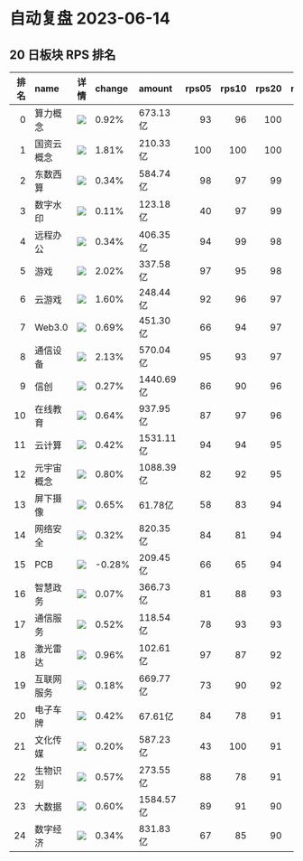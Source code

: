 # 自动复盘 2023-06-14
## 20 日板块 RPS 排名
|   排名 | name       | 详情                                                                                                | change   | amount    |   rps05 |   rps10 |   rps20 |   rps50 |   rps120 |   rps250 | volume       |
|-------:|:-----------|:----------------------------------------------------------------------------------------------------|:---------|:----------|--------:|--------:|--------:|--------:|---------:|---------:|:-------------|
|      0 | 算力概念   | ![](https://sykent-blog-image.oss-cn-beijing.aliyuncs.com/quant/image/2023/6/1686731799557-tmp.jpg) | 0.92%    | 673.13亿  |      93 |      96 |     100 |     100 |        0 |        0 | 2167.87万手  |
|      1 | 国资云概念 | ![](https://sykent-blog-image.oss-cn-beijing.aliyuncs.com/quant/image/2023/6/1686731801008-tmp.jpg) | 1.81%    | 210.33亿  |     100 |     100 |     100 |      96 |       98 |       99 | 959.72万手   |
|      2 | 东数西算   | ![](https://sykent-blog-image.oss-cn-beijing.aliyuncs.com/quant/image/2023/6/1686731802056-tmp.jpg) | 0.34%    | 584.74亿  |      98 |      97 |      99 |      97 |       99 |       99 | 3050.17万手  |
|      3 | 数字水印   | ![](https://sykent-blog-image.oss-cn-beijing.aliyuncs.com/quant/image/2023/6/1686731802709-tmp.jpg) | 0.11%    | 123.18亿  |      40 |      97 |      99 |      95 |        0 |        0 | 676.51万手   |
|      4 | 远程办公   | ![](https://sykent-blog-image.oss-cn-beijing.aliyuncs.com/quant/image/2023/6/1686731803702-tmp.jpg) | 0.34%    | 406.35亿  |      94 |      99 |      98 |      94 |       98 |       98 | 1968.42万手  |
|      5 | 游戏       | ![](https://sykent-blog-image.oss-cn-beijing.aliyuncs.com/quant/image/2023/6/1686731804687-tmp.jpg) | 2.02%    | 337.58亿  |      97 |      95 |      98 |     100 |      100 |      100 | 2842.82万手  |
|      6 | 云游戏     | ![](https://sykent-blog-image.oss-cn-beijing.aliyuncs.com/quant/image/2023/6/1686731805621-tmp.jpg) | 1.60%    | 248.44亿  |      92 |      96 |      97 |      99 |       99 |      100 | 2195.55万手  |
|      7 | Web3.0     | ![](https://sykent-blog-image.oss-cn-beijing.aliyuncs.com/quant/image/2023/6/1686731806375-tmp.jpg) | 0.69%    | 451.30亿  |      66 |      94 |      97 |      97 |      100 |        0 | 2996.47万手  |
|      8 | 通信设备   | ![](https://sykent-blog-image.oss-cn-beijing.aliyuncs.com/quant/image/2023/6/1686731807341-tmp.jpg) | 2.13%    | 570.04亿  |      95 |      93 |      97 |      97 |       91 |       92 | 2420.35万手  |
|      9 | 信创       | ![](https://sykent-blog-image.oss-cn-beijing.aliyuncs.com/quant/image/2023/6/1686731808172-tmp.jpg) | 0.27%    | 1440.69亿 |      86 |      90 |      96 |      91 |       96 |        0 | 6949.84万手  |
|     10 | 在线教育   | ![](https://sykent-blog-image.oss-cn-beijing.aliyuncs.com/quant/image/2023/6/1686731809109-tmp.jpg) | 0.64%    | 937.95亿  |      87 |      97 |      96 |      98 |       97 |       98 | 6569.09万手  |
|     11 | 云计算     | ![](https://sykent-blog-image.oss-cn-beijing.aliyuncs.com/quant/image/2023/6/1686731810110-tmp.jpg) | 0.42%    | 1531.11亿 |      94 |      94 |      95 |      94 |       96 |       96 | 8442.10万手  |
|     12 | 元宇宙概念 | ![](https://sykent-blog-image.oss-cn-beijing.aliyuncs.com/quant/image/2023/6/1686731811090-tmp.jpg) | 0.80%    | 1088.39亿 |      82 |      92 |      95 |      96 |       97 |       95 | 7285.67万手  |
|     13 | 屏下摄像   | ![](https://sykent-blog-image.oss-cn-beijing.aliyuncs.com/quant/image/2023/6/1686731812070-tmp.jpg) | 0.65%    | 61.78亿   |      58 |      83 |      94 |      73 |       82 |       68 | 862.97万手   |
|     14 | 网络安全   | ![](https://sykent-blog-image.oss-cn-beijing.aliyuncs.com/quant/image/2023/6/1686731813005-tmp.jpg) | 0.32%    | 820.35亿  |      84 |      81 |      94 |      82 |       92 |       94 | 4848.44万手  |
|     15 | PCB        | ![](https://sykent-blog-image.oss-cn-beijing.aliyuncs.com/quant/image/2023/6/1686731814064-tmp.jpg) | -0.28%   | 209.45亿  |      66 |      65 |      94 |      80 |       79 |       81 | 1156.23万手  |
|     16 | 智慧政务   | ![](https://sykent-blog-image.oss-cn-beijing.aliyuncs.com/quant/image/2023/6/1686731814988-tmp.jpg) | 0.07%    | 366.73亿  |      81 |      88 |      93 |      88 |       92 |       94 | 2260.73万手  |
|     17 | 通信服务   | ![](https://sykent-blog-image.oss-cn-beijing.aliyuncs.com/quant/image/2023/6/1686731815986-tmp.jpg) | 0.52%    | 118.54亿  |      78 |      93 |      93 |      95 |       90 |       89 | 1143.34万手  |
|     18 | 激光雷达   | ![](https://sykent-blog-image.oss-cn-beijing.aliyuncs.com/quant/image/2023/6/1686731816934-tmp.jpg) | 0.96%    | 102.61亿  |      97 |      87 |      92 |      88 |       74 |       86 | 425.06万手   |
|     19 | 互联网服务 | ![](https://sykent-blog-image.oss-cn-beijing.aliyuncs.com/quant/image/2023/6/1686731817922-tmp.jpg) | 0.18%    | 669.77亿  |      73 |      90 |      92 |      89 |       95 |       96 | 4152.06万手  |
|     20 | 电子车牌   | ![](https://sykent-blog-image.oss-cn-beijing.aliyuncs.com/quant/image/2023/6/1686731818873-tmp.jpg) | 0.42%    | 67.61亿   |      84 |      78 |      91 |      87 |       89 |       93 | 444.16万手   |
|     21 | 文化传媒   | ![](https://sykent-blog-image.oss-cn-beijing.aliyuncs.com/quant/image/2023/6/1686731819904-tmp.jpg) | 0.20%    | 587.23亿  |      43 |     100 |      91 |      99 |       96 |       97 | 4711.61万手  |
|     22 | 生物识别   | ![](https://sykent-blog-image.oss-cn-beijing.aliyuncs.com/quant/image/2023/6/1686731820855-tmp.jpg) | 0.57%    | 273.55亿  |      88 |      78 |      91 |      85 |       94 |       89 | 1647.07万手  |
|     23 | 大数据     | ![](https://sykent-blog-image.oss-cn-beijing.aliyuncs.com/quant/image/2023/6/1686731821903-tmp.jpg) | 0.60%    | 1584.57亿 |      89 |      91 |      90 |      83 |       88 |       90 | 10918.09万手 |
|     24 | 数字经济   | ![](https://sykent-blog-image.oss-cn-beijing.aliyuncs.com/quant/image/2023/6/1686731822855-tmp.jpg) | 0.34%    | 831.83亿  |      67 |      85 |      90 |      90 |       93 |       95 | 4972.67万手  |